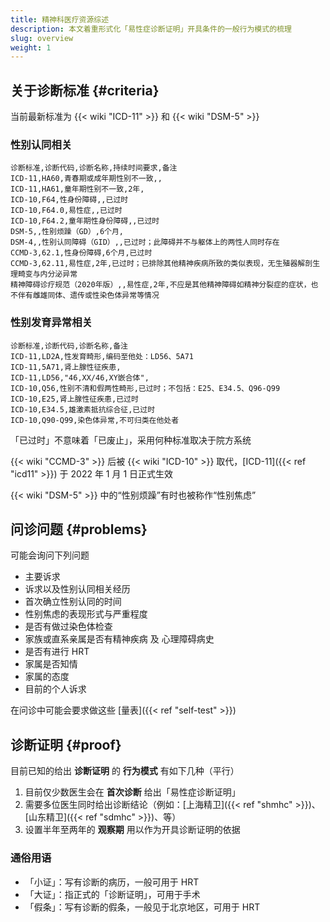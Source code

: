```yaml
---
title: 精神科医疗资源综述
description: 本文着重形式化「易性症诊断证明」开具条件的一般行为模式的梳理
slug: overview
weight: 1
---
```


## 关于诊断标准 {#criteria}

当前最新标准为 {{< wiki "ICD-11" >}} 和 {{< wiki "DSM-5" >}}

### 性别认同相关

```csv
诊断标准,诊断代码,诊断名称,持续时间要求,备注
ICD-11,HA60,青春期或成年期性别不一致,,
ICD-11,HA61,童年期性别不一致,2年,
ICD-10,F64,性身份障碍,,已过时
ICD-10,F64.0,易性症,,已过时
ICD-10,F64.2,童年期性身份障碍,,已过时
DSM-5,,性别烦躁（GD）,6个月,
DSM-4,,性别认同障碍（GID）,,已过时；此障碍并不与躯体上的两性人同时存在
CCMD-3,62.1,性身份障碍,6个月,已过时
CCMD-3,62.11,易性症,2年,已过时；已排除其他精神疾病所致的类似表现，无生殖器解剖生理畸变与内分泌异常
精神障碍诊疗规范（2020年版）,,易性症,2年,不应是其他精神障碍如精神分裂症的症状，也不伴有雌雄同体、遗传或性染色体异常等情况
```

### 性别发育异常相关

```csv
诊断标准,诊断代码,诊断名称,备注
ICD-11,LD2A,性发育畸形,编码至他处：LD56、5A71
ICD-11,5A71,肾上腺性征疾患,
ICD-11,LD56,"46,XX/46,XY嵌合体",
ICD-10,Q56,性别不清和假两性畸形,已过时；不包括：E25、E34.5、Q96-Q99
ICD-10,E25,肾上腺性征疾患,已过时
ICD-10,E34.5,雄激素抵抗综合征,已过时
ICD-10,Q90-Q99,染色体异常,不可归类在他处者
```

「已过时」不意味着「已废止」，采用何种标准取决于院方系统

{{< wiki "CCMD-3" >}} 后被 {{< wiki "ICD-10" >}} 取代，[ICD-11]({{< ref "icd11" >}}) 于 2022 年 1 月 1 日正式生效

{{< wiki "DSM-5" >}} 中的“性别烦躁”有时也被称作“性别焦虑”

## 问诊问题 {#problems}

可能会询问下列问题

- 主要诉求
- 诉求以及性别认同相关经历
- 首次确立性别认同的时间
- 性别焦虑的表现形式与严重程度
- 是否有做过染色体检查
- 家族或直系亲属是否有精神疾病 及 心理障碍病史
- 是否有进行 HRT
- 家属是否知情
- 家属的态度
- 目前的个人诉求

在问诊中可能会要求做这些 [量表]({{< ref "self-test" >}})

## 诊断证明 {#proof}

目前已知的给出 **诊断证明** 的 **行为模式** 有如下几种（平行）

1. 目前仅少数医生会在 **首次诊断** 给出「易性症诊断证明」
1. 需要多位医生同时给出诊断结论（例如：[上海精卫]({{< ref "shmhc" >}})、[山东精卫]({{< ref "sdmhc" >}})、等）
1. 设置半年至两年的 **观察期** 用以作为开具诊断证明的依据

### 通俗用语

- 「小证」：写有诊断的病历，一般可用于 HRT
- 「大证」：指正式的「诊断证明」，可用于手术
- 「假条」：写有诊断的假条，一般见于北京地区，可用于 HRT
